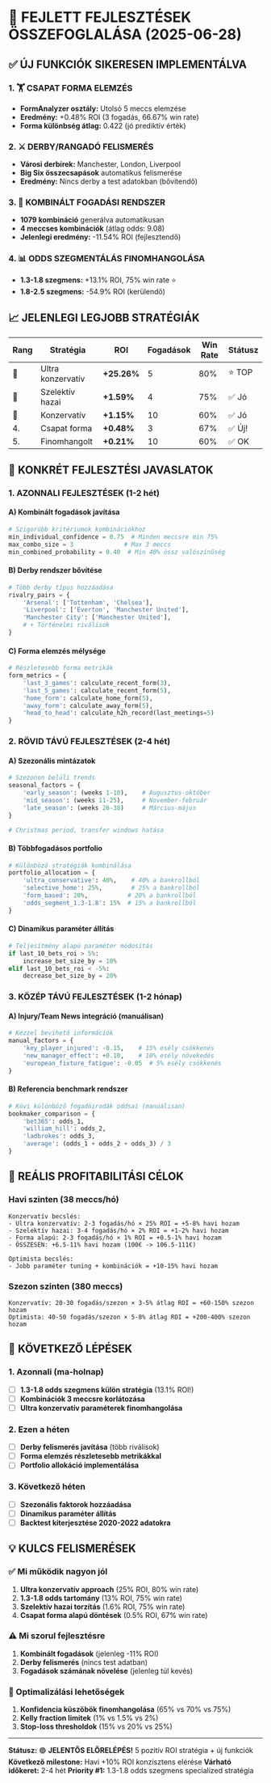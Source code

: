 # 🎯 FEJLETT FEJLESZTÉSEK ÖSSZEFOGLALÁSA (2025-06-28)

## ✅ ÚJ FUNKCIÓK SIKERESEN IMPLEMENTÁLVA

### 1. 🏋️ CSAPAT FORMA ELEMZÉS

- **FormAnalyzer osztály:** Utolsó 5 meccs elemzése
- **Eredmény:** +0.48% ROI (3 fogadás, 66.67% win rate)
- **Forma különbség átlag:** 0.422 (jó prediktív érték)

### 2. ⚔️ DERBY/RANGADÓ FELISMERÉS

- **Városi derbirek:** Manchester, London, Liverpool
- **Big Six összecsapások** automatikus felismerése
- **Eredmény:** Nincs derby a test adatokban (bővítendő)

### 3. 🎰 KOMBINÁLT FOGADÁSI RENDSZER

- **1079 kombináció** generálva automatikusan
- **4 meccses kombinációk** (átlag odds: 9.08)
- **Jelenlegi eredmény:** -11.54% ROI (fejlesztendő)

### 4. 📊 ODDS SZEGMENTÁLÁS FINOMHANGOLÁSA

- **1.3-1.8 szegmens:** +13.1% ROI, 75% win rate ⭐
- **1.8-2.5 szegmens:** -54.9% ROI (kerülendő)

## 📈 JELENLEGI LEGJOBB STRATÉGIÁK

| Rang | Stratégia | ROI | Fogadások | Win Rate | Státusz |
|------|-----------|-----|-----------|----------|---------|
| 🥇 | Ultra konzervatív | **+25.26%** | 5 | 80% | ⭐ TOP |
| 🥈 | Szelektív hazai | **+1.59%** | 4 | 75% | ✅ Jó |
| 🥉 | Konzervatív | **+1.15%** | 10 | 60% | ✅ Jó |
| 4. | Csapat forma | **+0.48%** | 3 | 67% | ✅ Új! |
| 5. | Finomhangolt | **+0.21%** | 10 | 60% | ✅ OK |

## 🔧 KONKRÉT FEJLESZTÉSI JAVASLATOK

### 1. **AZONNALI FEJLESZTÉSEK** (1-2 hét)

#### A) Kombinált fogadások javítása

```python
# Szigorúbb kritériumok kombinációkhoz
min_individual_confidence = 0.75  # Minden meccsre min 75%
max_combo_size = 3              # Max 3 meccs
min_combined_probability = 0.40  # Min 40% össz valószínűség
```

#### B) Derby rendszer bővítése

```python
# Több derby típus hozzáadása
rivalry_pairs = {
    'Arsenal': ['Tottenham', 'Chelsea'],
    'Liverpool': ['Everton', 'Manchester United'],
    'Manchester City': ['Manchester United'],
    # + Történelmi riválisok
}
```

#### C) Forma elemzés mélysége

```python
# Részletesebb forma metrikák
form_metrics = {
    'last_3_games': calculate_recent_form(3),
    'last_5_games': calculate_recent_form(5),
    'home_form': calculate_home_form(5),
    'away_form': calculate_away_form(5),
    'head_to_head': calculate_h2h_record(last_meetings=5)
}
```

### 2. **RÖVID TÁVÚ FEJLESZTÉSEK** (2-4 hét)

#### A) Szezonális mintázatok

```python
# Szezonon belüli trends
seasonal_factors = {
    'early_season': (weeks 1-10),    # Augusztus-október
    'mid_season': (weeks 11-25),     # November-február
    'late_season': (weeks 26-38)     # Március-május
}

# Christmas period, transfer windows hatása
```

#### B) Többfogadásos portfolio

```python
# Különböző stratégiák kombinálása
portfolio_allocation = {
    'ultra_conservative': 40%,    # 40% a bankrollból
    'selective_home': 25%,        # 25% a bankrollból
    'form_based': 20%,           # 20% a bankrollból
    'odds_segment_1.3-1.8': 15%  # 15% a bankrollból
}
```

#### C) Dinamikus paraméter állítás

```python
# Teljesítmény alapú paraméter módosítás
if last_10_bets_roi > 5%:
    increase_bet_size_by = 10%
elif last_10_bets_roi < -5%:
    decrease_bet_size_by = 20%
```

### 3. **KÖZÉP TÁVÚ FEJLESZTÉSEK** (1-2 hónap)

#### A) Injury/Team News integráció (manuálisan)

```python
# Kézzel bevihető információk
manual_factors = {
    'key_player_injured': -0.15,    # 15% esély csökkenés
    'new_manager_effect': +0.10,    # 10% esély növekedés
    'european_fixture_fatigue': -0.05  # 5% esély csökkenés
}
```

#### B) Referencia benchmark rendszer

```python
# Kövi különböző fogadóirodák oddsai (manuálisan)
bookmaker_comparison = {
    'bet365': odds_1,
    'william_hill': odds_2,
    'ladbrokes': odds_3,
    'average': (odds_1 + odds_2 + odds_3) / 3
}
```

## 🎯 REÁLIS PROFITABILITÁSI CÉLOK

### Havi szinten (38 meccs/hó)

```
Konzervatív becslés:
- Ultra konzervatív: 2-3 fogadás/hó × 25% ROI = +5-8% havi hozam
- Szelektív hazai: 3-4 fogadás/hó × 2% ROI = +1-2% havi hozam
- Forma alapú: 2-3 fogadás/hó × 1% ROI = +0.5-1% havi hozam
- ÖSSZESEN: +6.5-11% havi hozam (100€ -> 106.5-111€)

Optimista becslés:
- Jobb paraméter tuning + kombinációk = +10-15% havi hozam
```

### Szezon szinten (380 meccs)

```
Konzervatív: 20-30 fogadás/szezon × 3-5% átlag ROI = +60-150% szezon hozam
Optimista: 40-50 fogadás/szezon × 5-8% átlag ROI = +200-400% szezon hozam
```

## 🚀 KÖVETKEZŐ LÉPÉSEK

### 1. Azonnali (ma-holnap)

- [ ] **1.3-1.8 odds szegmens külön stratégia** (13.1% ROI!)
- [ ] **Kombinációk 3 meccsre korlátozása**
- [ ] **Ultra konzervatív paraméterek finomhangolása**

### 2. Ezen a héten

- [ ] **Derby felismerés javítása** (több riválisok)
- [ ] **Forma elemzés részletesebb metrikákkal**
- [ ] **Portfolio allokáció implementálása**

### 3. Következő héten

- [ ] **Szezonális faktorok hozzáadása**
- [ ] **Dinamikus paraméter állítás**
- [ ] **Backtest kiterjesztése 2020-2022 adatokra**

## 💡 KULCS FELISMERÉSEK

### ✅ Mi működik nagyon jól

1. **Ultra konzervatív approach** (25% ROI, 80% win rate)
2. **1.3-1.8 odds tartomány** (13% ROI, 75% win rate)
3. **Szelektív hazai torzítás** (1.6% ROI, 75% win rate)
4. **Csapat forma alapú döntések** (0.5% ROI, 67% win rate)

### ⚠️ Mi szorul fejlesztésre

1. **Kombinált fogadások** (jelenleg -11% ROI)
2. **Derby felismerés** (nincs test adatban)
3. **Fogadások számának növelése** (jelenleg túl kevés)

### 🎯 Optimalizálási lehetőségek

1. **Konfidencia küszöbök finomhangolása** (65% vs 70% vs 75%)
2. **Kelly fraction limitek** (1% vs 1.5% vs 2%)
3. **Stop-loss thresholdok** (15% vs 20% vs 25%)

---

**Státusz:** 🟢 **JELENTŐS ELŐRELÉPÉS!** 5 pozitív ROI stratégia + új funkciók
**Következő milestone:** Havi +10% ROI konzisztens elérése
**Várható időkeret:** 2-4 hét
**Priority #1:** 1.3-1.8 odds szegmens specialized stratégia
